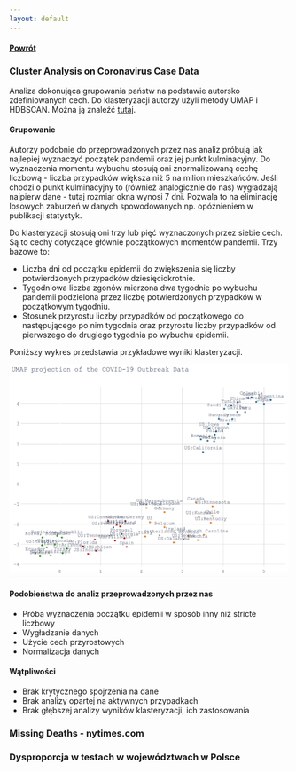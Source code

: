 ```yaml
---
layout: default
---
```

#### [Powrót](./)

### Cluster Analysis on Coronavirus Case Data

Analiza dokonująca grupowania państw na podstawie autorsko zdefiniowanych cech. Do klasteryzacji autorzy użyli metody
UMAP i HDBSCAN.
Można ją znaleźć [tutaj](https://github.com/ploner/coronavirus-clustering).

#### Grupowanie

Autorzy podobnie do przeprowadzonych przez nas analiz próbują jak najlepiej wyznaczyć początek pandemii
oraz jej punkt kulminacyjny. Do wyznaczenia momentu wybuchu stosują oni znormalizowaną cechę liczbową - liczba przypadków
większa niż 5 na milion mieszkańców. Jeśli chodzi o punkt kulminacyjny to (również analogicznie do nas) wygładzają najpierw
dane - tutaj rozmiar okna wynosi 7 dni. Pozwala to na eliminację losowych zaburzeń w danych spowodowanych np. opóźnieniem
w publikacji statystyk.

Do klasteryzacji stosują oni trzy lub pięć wyznaczonych przez siebie cech. Są to cechy dotyczące głównie początkowych
momentów pandemii. Trzy bazowe to:
* Liczba dni od początku epidemii do zwiększenia się liczby potwierdzonych przypadków dziesięciokrotnie.
* Tygodniowa liczba zgonów mierzona dwa tygodnie po wybuchu pandemii podzielona przez liczbę potwierdzonych przypadków
w początkowym tygodniu.
* Stosunek przyrostu liczby przypadków od początkowego do następującego po nim tygodnia oraz przyrostu liczby przypadków
od pierwszego do drugiego tygodnia po wybuchu epidemii.

Poniższy wykres przedstawia przykładowe wyniki klasteryzacji.

![Inna klasteryzacja](./assets/images/plots/innaklasteryzacja.png)

#### Podobieństwa do analiz przeprowadzonych przez nas
* Próba wyznaczenia początku epidemii w sposób inny niż stricte liczbowy
* Wygładzanie danych
* Użycie cech przyrostowych
* Normalizacja danych

#### Wątpliwości
* Brak krytycznego spojrzenia na dane
* Brak analizy opartej na aktywnych przypadkach
* Brak głębszej analizy wyników klasteryzacji, ich zastosowania

### Missing Deaths - nytimes.com

### Dysproporcja w testach w województwach w Polsce